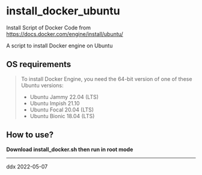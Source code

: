 # install_docker_ubuntu
Install Script of Docker
Code from https://docs.docker.com/engine/install/ubuntu/

A script to install Docker engine on Ubuntu

## OS requirements
> To install Docker Engine, you need the 64-bit version of one of these Ubuntu versions:
> - Ubuntu Jammy 22.04 (LTS)
> - Ubuntu Impish 21.10
> - Ubuntu Focal 20.04 (LTS)
> - Ubuntu Bionic 18.04 (LTS)

## How to use?
**Download install_docker.sh then run in root mode**

--------------
ddx 2022-05-07
